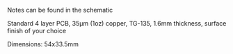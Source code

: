 Notes can be found in the schematic

Standard 4 layer PCB, 35µm (1oz) copper, TG-135, 1.6mm thickness, surface finish of your choice

Dimensions: 54x33.5mm